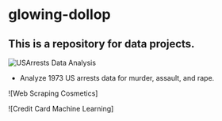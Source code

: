 # glowing-dollop

## This is a repository for data projects.

![USArrests Data Analysis](https://github.com/Sarah269/glowing-dollop/tree/main/USArrests)
  *  Analyze 1973 US arrests data for murder, assault, and rape.

![Web Scraping Cosmetics]

![Credit Card Machine Learning]
